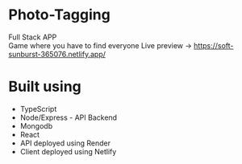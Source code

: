 # Photo-Tagging
Full Stack APP  
Game where you have to find everyone
Live preview -> https://soft-sunburst-365076.netlify.app/

# Built using 

+ TypeScript
+ Node/Express - API Backend
+ Mongodb
+ React
+ API deployed using Render
+ Client deployed using Netlify
